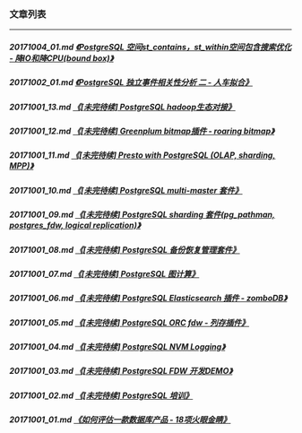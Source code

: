 ### 文章列表  
----  
##### 20171004_01.md   [《PostgreSQL 空间st_contains，st_within空间包含搜索优化 - 降IO和降CPU(bound box)》](20171004_01.md)  
##### 20171002_01.md   [《PostgreSQL 独立事件相关性分析 二 - 人车拟合》](20171002_01.md)  
##### 20171001_13.md   [《[未完待续] PostgreSQL hadoop生态对接》](20171001_13.md)  
##### 20171001_12.md   [《[未完待续] Greenplum bitmap插件 - roaring bitmap》](20171001_12.md)  
##### 20171001_11.md   [《[未完待续] Presto with PostgreSQL (OLAP, sharding, MPP)》](20171001_11.md)  
##### 20171001_10.md   [《[未完待续] PostgreSQL multi-master 套件》](20171001_10.md)  
##### 20171001_09.md   [《[未完待续] PostgreSQL sharding 套件(pg_pathman, postgres_fdw, logical replication)》](20171001_09.md)  
##### 20171001_08.md   [《[未完待续] PostgreSQL 备份恢复管理套件》](20171001_08.md)  
##### 20171001_07.md   [《[未完待续] PostgreSQL 图计算》](20171001_07.md)  
##### 20171001_06.md   [《[未完待续] PostgreSQL Elasticsearch 插件 - zomboDB》](20171001_06.md)  
##### 20171001_05.md   [《[未完待续] PostgreSQL ORC fdw - 列存插件》](20171001_05.md)  
##### 20171001_04.md   [《[未完待续] PostgreSQL NVM Logging》](20171001_04.md)  
##### 20171001_03.md   [《[未完待续] PostgreSQL FDW 开发DEMO》](20171001_03.md)  
##### 20171001_02.md   [《[未完待续] PostgreSQL 培训》](20171001_02.md)  
##### 20171001_01.md   [《如何评估一款数据库产品 - 18项火眼金睛》](20171001_01.md)  
